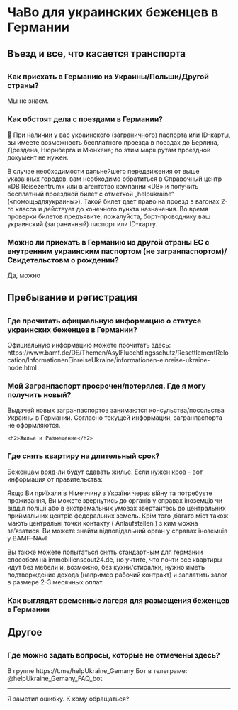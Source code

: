 <h1>ЧаВо для украинских беженцев в Германии</h1>

<h2>Въезд и все, что касается транспорта<h2>
  
<h3>Как приехать в Германию из Украины/Польши/Другой страны?</h3>

Мы не знаем.

<h3>Как обстоят дела с поездами в Германии?</h3>

🚂 При наличии у вас украинского (заграничного) паспорта или ID-карты, вы имеете возможность бесплатного проезда в поездах до Берлина, Дрездена, Нюрнберга и Мюнхена; по этим маршрутам проездной документ не нужен.

В случае необходимости дальнейшего передвижения от выше указанных городов, вам необходимо обратиться в Справочный центр «DB Reisezentrum» или в агентство компании «DB» и получить бесплатный проездной билет с отметкой „helpukraine“ («помощьдляукраины»). Такой билет дает право на проезд в вагонах 2-го класса и действует до конечного пункта назначения. Во время проверки билетов предъявите, пожалуйста, борт-проводнику ваш украинский (заграничный) паспорт или ID-карту.

<h3>Можно ли приехать в Германию из другой страны ЕС с внутренним украинским паспортом (не загранпаспортом)/Свидетельстовм о рождении? </h3>
Да, можно



<h2>Пребывание и регистрация<h2>


<h3>Где прочитать официальную информацию о статусе украинских беженцев в Германии?</h3>
Официальную информацию можете прочитать здесь: 
https://www.bamf.de/DE/Themen/AsylFluechtlingsschutz/ResettlementRelocation/InformationenEinreiseUkraine/informationen-einreise-ukraine-node.html

<h3>Мой Загранпаспорт просрочен/потерялся. Где я могу получить новый?</h3>
Выдачей новых загранпаспортов занимаются консульства/посольства Украины в Германии. 
Согласно текущей информации, загранпаспорта не оформляются. 


  
    <h2>Жилье и Размещение</h2>
  
<h3>Где снять квартиру на длительный срок?</h3>
Беженцам вряд-ли будут сдавать жилье. Если нужен кров - вот информация от правительства:

Якщо Ви приїхали в Німеччину з України через війну та потребуєте проживання, Ви можете звернутись до органів у справах іноземців чи відділ поліції або в екстремальних умовах звертайтесь до центральних приймальних центрів федеральних земель. Крім того ,багато міст також мають центральні точки контакту ( Anlaufstellen ) з ким можна зв’язатися.
Ви можете знайти відповідальний орган у справах іноземців у BAMF-NAvI

Вы также можете попытаться снять стандартным для германии способом на immobilienscout24.de, но учтите, что почти все квартиры идут без мебели и, возможно, без кухни/стиралки, нужно иметь подтверждение дохода (например рабочий контракт) и заплатить залог в размере 2-3 месячных оплат.
  
  
 
<h3>Как выглядят временные лагеря для размещения беженцев в Германии</h3>
  
  <h2>Другое<h2>

<h3>Где можно задать вопросы, которые не отмечены здесь? </h3>
В группе https://t.me/helpUkraine_Gemany
Бот в телеграме:
@helpUkraine_Gemany_FAQ_bot 







------------

Я заметил ошибку. К кому обращаться?
